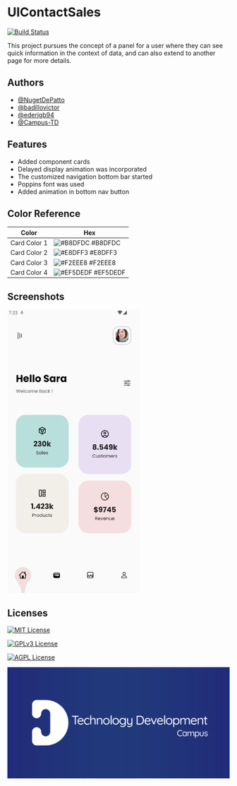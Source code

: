 # UIContactSales
[![Build Status](https://travis-ci.org/joemccann/dillinger.svg?branch=master)](https://travis-ci.org/joemccann/dillinger)

This project pursues the concept of a panel for a user where they can see quick information in the context of data, and can also extend to another page for more details.

## Authors

- [@NugetDePatto](https://github.com/NugetDePatto)
- [@badillovictor](https://github.com/badillovictor)
- [@ederjgb94](https://github.com/ederjgb94)
- [@Campus-TD](https://github.com/Campus-TD)

## Features

- Added component cards
- Delayed display animation was incorporated
- The customized navigation bottom bar started
- Poppins font was used
- Added animation in bottom nav button

## Color Reference

| Color             | Hex                                                                |
| ----------------- | ------------------------------------------------------------------ |
| Card Color 1 | ![#B8DFDC](https://via.placeholder.com/10/B8DFDC?text=+) #B8DFDC |
| Card Color 2 | ![#E8DFF3](https://via.placeholder.com/10/E8DFF3?text=+) #E8DFF3 |
| Card Color 3 | ![#F2EEE8](https://via.placeholder.com/10/F2EEE8?text=+) #F2EEE8 |
| Card Color 4 | ![#EF5DEDF](https://via.placeholder.com/10/0EF5DEDF?text=+) #EF5DEDF |


## Screenshots

<img src="imagesreadme/homepage.png" width="300"/>


## Licenses

[![MIT License](https://img.shields.io/badge/License-MIT-green.svg)](https://choosealicense.com/licenses/mit/)

[![GPLv3 License](https://img.shields.io/badge/License-GPL%20v3-yellow.svg)](https://opensource.org/licenses/)

[![AGPL License](https://img.shields.io/badge/license-AGPL-blue.svg)](http://www.gnu.org/licenses/agpl-3.0)

![Logo](https://github.com/Campus-TD/.github/raw/main/background.jpg)